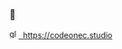 ### 👋

<a href="https://codeonec.studio"><img src="https://emojipedia-us.s3.dualstack.us-west-1.amazonaws.com/thumbs/160/apple/285/globe-showing-americas_1f30e.png" height="16" alt="globe">&nbsp;&nbsp;https://codeonec.studio</a>
<!--
**codeonec/codeonec** is a ✨ _special_ ✨ repository because its `README.md` (this file) appears on your GitHub profile.

Here are some ideas to get you started:

- 🔭 I’m currently working on ...
- 🌱 I’m currently learning ...
- 👯 I’m looking to collaborate on ...
- 🤔 I’m looking for help with ...
- 💬 Ask me about ...
- 📫 How to reach me: ...
- 😄 Pronouns: ...
- ⚡ Fun fact: ...
-->

